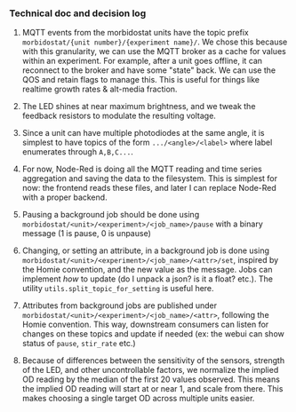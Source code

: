 ### Technical doc and decision log

1. MQTT events from the morbidostat units have the topic prefix `morbidostat/{unit number}/{experiment name}/`. We chose this because with this granularity, we can use the MQTT broker as a cache for values within an experiment. For example, after a unit goes offline, it can reconnect to the broker and have some "state" back. We can use the QOS and retain flags to manage this. This is useful for things like realtime growth rates & alt-media fraction.

2. The LED shines at near maximum brightness, and we tweak the feedback resistors to modulate the resulting voltage.

3. Since a unit can have multiple photodiodes at the same angle, it is simplest to have topics of the form `.../<angle>/<label>` where label enumerates through `A,B,C...`.

4. For now, Node-Red is doing all the MQTT reading and time series aggregation and saving the data to the filesystem. This is simplest for now: the frontend reads these files, and later I can replace Node-Red with a proper backend.

5. Pausing a background job should be done using `morbidostat/<unit>/<experiment>/<job_name>/pause` with a binary message (1 is pause, 0 is unpause)

6. Changing, or setting an attribute, in a background job is done using `morbidostat/<unit>/<experiment>/<job_name>/<attr>/set`, inspired by the Homie convention, and the new value as the message. Jobs can implement _how_ to update (do I unpack a json? is it a float? etc.). The utility `utils.split_topic_for_setting` is useful here.

7. Attributes from background jobs are published under `morbidostat/<unit>/<experiment>/<job_name>/<attr>`, following the Homie convention. This way, downstream consumers can listen for changes on these topics and update if needed (ex: the webui can show status of `pause`, `stir_rate` etc.)

7. Because of differences between the sensitivity of the sensors, strength of the LED, and other uncontrollable factors, we normalize the implied OD reading by the median of the first 20 values observed. This means the implied OD reading will start at or near 1, and scale from there. This makes choosing a single target OD across multiple units easier.
